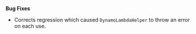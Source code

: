 **Bug Fixes**

* Corrects regression which caused `DynamoLambdaHelper` to throw an error on each use.